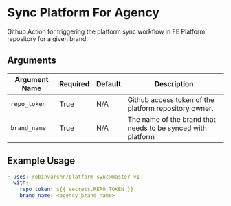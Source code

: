 # Sync Platform For Agency

Github Action for triggering the platform sync workflow in FE Platform repository for a given brand.


## Arguments

| Argument Name            | Required   | Default     | Description           |
| ---------------------    | ---------- | ----------- | --------------------- |
| `repo_token`             | True       | N/A         | Github access token of the platform repository owner. |
| `brand_name`             | True       | N/A         | The name of the brand that needs to be synced with platform |


## Example Usage

```yaml
- uses: robinvarshn/platform-sync@master-v1
  with:
    repo_token: ${{ secrets.REPO_TOKEN }}
    brand_name: <agency_brand_name>
```

